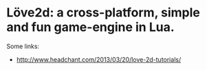 # Löve2d: a cross-platform, simple and fun game-engine in Lua.


Some links:
  - http://www.headchant.com/2013/03/20/love-2d-tutorials/